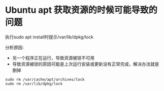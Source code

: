 # Ubuntu apt 获取资源的时候可能导致的问题

执行sudo apt install时提示/var/lib/dpkg/lock

分析原因:

- 另一个程序正在运行，导致资源被锁不可用
- 导致资源被锁的原因可能是上次运行安装或更新没有正常完成，解决办法就是删掉

``` shell
sudo rm /var/cache/apt/archives/lock
sudo rm /var/lib/dpkg/lock
```


